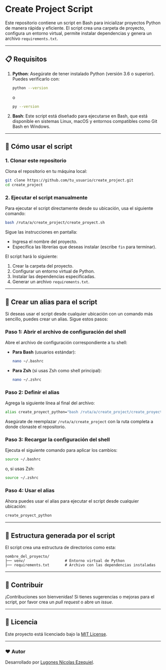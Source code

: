 # Create Project Script

Este repositorio contiene un script en Bash para inicializar proyectos Python de manera rápida y eficiente. El script crea una carpeta de proyecto, configura un entorno virtual, permite instalar dependencias y genera un archivo `requirements.txt`.

---

## 📋 Requisitos

1. **Python**: Asegúrate de tener instalado Python (versión 3.6 o superior). Puedes verificarlo con:
   ```bash
   python --version
   ```
   o
   ```bash
   py --version
   ```

2. **Bash**: Este script está diseñado para ejecutarse en Bash, que está disponible en sistemas Linux, macOS y entornos compatibles como Git Bash en Windows.

---

## 🚀 Cómo usar el script

### 1. Clonar este repositorio

Clona el repositorio en tu máquina local:

```bash
git clone https://github.com/tu_usuario/create_project.git
cd create_project
```

### 2. Ejecutar el script manualmente

Para ejecutar el script directamente desde su ubicación, usa el siguiente comando:

```bash
bash /ruta/a/create_project/create_proyect.sh
```

Sigue las instrucciones en pantalla:
- Ingresa el nombre del proyecto.
- Especifica las librerías que deseas instalar (escribe `fin` para terminar).

El script hará lo siguiente:
1. Crear la carpeta del proyecto.
2. Configurar un entorno virtual de Python.
3. Instalar las dependencias especificadas.
4. Generar un archivo `requirements.txt`.

---

## 🔗 Crear un alias para el script

Si deseas usar el script desde cualquier ubicación con un comando más sencillo, puedes crear un alias. Sigue estos pasos:

### Paso 1: Abrir el archivo de configuración del shell
Abre el archivo de configuración correspondiente a tu shell:

- **Para Bash** (usuarios estándar): 
  ```bash
  nano ~/.bashrc
  ```
- **Para Zsh** (si usas Zsh como shell principal): 
  ```bash
  nano ~/.zshrc
  ```

### Paso 2: Definir el alias
Agrega la siguiente línea al final del archivo:

```bash
alias create_proyect_python="bash /ruta/a/create_project/create_proyect.sh"
```

Asegúrate de reemplazar `/ruta/a/create_project` con la ruta completa a donde clonaste el repositorio.

### Paso 3: Recargar la configuración del shell
Ejecuta el siguiente comando para aplicar los cambios:

```bash
source ~/.bashrc
```
o, si usas Zsh:
```bash
source ~/.zshrc
```

### Paso 4: Usar el alias
Ahora puedes usar el alias para ejecutar el script desde cualquier ubicación:

```bash
create_proyect_python
```

---

## 📂 Estructura generada por el script

El script crea una estructura de directorios como esta:

```
nombre_del_proyecto/
├── venv/                  # Entorno virtual de Python
├── requirements.txt       # Archivo con las dependencias instaladas
```

---

## 🤝 Contribuir

¡Contribuciones son bienvenidas! Si tienes sugerencias o mejoras para el script, por favor crea un _pull request_ o abre un _issue_.

---

## 📜 Licencia

Este proyecto está licenciado bajo la [MIT License](LICENSE).

---

### ❤️ Autor
Desarrollado por [Lugones Nicolas Ezequiel]([https://github.com/lugonesnicolas).

